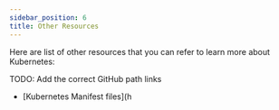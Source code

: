 ```yaml
---
sidebar_position: 6
title: Other Resources
---
```


Here are list of other resources that you can refer to learn more about Kubernetes:

TODO: Add the correct GitHub path links
- [Kubernetes Manifest files](h
